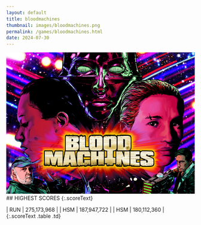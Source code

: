 ```yaml
---
layout: default
title: bloodmachines
thumbnail: images/bloodmachines.png
permalink: /games/bloodmachines.html
date: 2024-07-30
---
```


<img src="../images/bloodmachines.png" class="gameThumbnail img-fluid mx-auto align-middle">
## HIGHEST SCORES
{:.scoreText}

| RUN | 275,173,968 | 
| HSM | 187,947,722 | 
| HSM | 180,112,360 | 
{:.scoreText .table .td}
